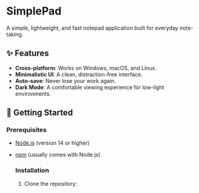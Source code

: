 # SimplePad

A simple, lightweight, and fast notepad application built for everyday note-taking.

## ✨ Features

- **Cross-platform**: Works on Windows, macOS, and Linux.
- **Minimalistic UI**: A clean, distraction-free interface.
- **Auto-save**: Never lose your work again.
- **Dark Mode**: A comfortable viewing experience for low-light environments.

## 🚀 Getting Started

### Prerequisites

- [Node.js](https://nodejs.org/) (version 14 or higher)
- [npm](https://www.npmjs.com/) (usually comes with Node.js)

  ### Installation

  1. Clone the repository:
     ```bash
     
